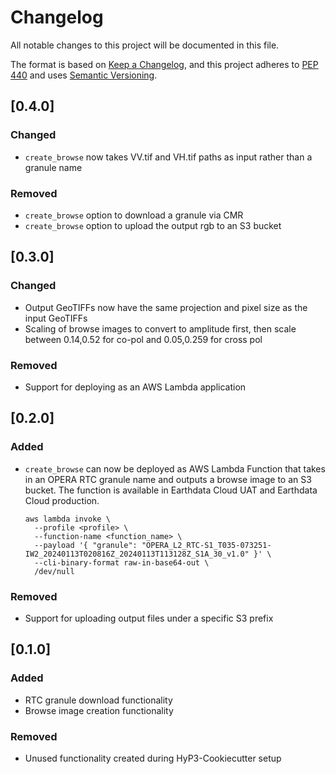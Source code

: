 # Changelog

All notable changes to this project will be documented in this file.

The format is based on [Keep a Changelog](https://keepachangelog.com/en/1.0.0/),
and this project adheres to [PEP 440](https://www.python.org/dev/peps/pep-0440/)
and uses [Semantic Versioning](https://semver.org/spec/v2.0.0.html).

## [0.4.0]

### Changed
* `create_browse` now takes VV.tif and VH.tif paths as input rather than a granule name

### Removed
* `create_browse` option to download a granule via CMR
* `create_browse` option to upload the output rgb to an S3 bucket

## [0.3.0]

### Changed
* Output GeoTIFFs now have the same projection and pixel size as the input GeoTIFFs
* Scaling of browse images to convert to amplitude first, then scale between 0.14,0.52 for co-pol and 0.05,0.259 for cross pol

### Removed
* Support for deploying as an AWS Lambda application

## [0.2.0]

### Added
* `create_browse` can now be deployed as AWS Lambda Function that takes in an OPERA RTC granule name and outputs a
  browse image to an S3 bucket. The function is available in Earthdata Cloud UAT and Earthdata Cloud production.
  ```
  aws lambda invoke \
    --profile <profile> \
    --function-name <function_name> \
    --payload '{ "granule": "OPERA_L2_RTC-S1_T035-073251-IW2_20240113T020816Z_20240113T113128Z_S1A_30_v1.0" }' \
    --cli-binary-format raw-in-base64-out \
    /dev/null
  ```

### Removed
* Support for uploading output files under a specific S3 prefix

## [0.1.0]

### Added
* RTC granule download functionality
* Browse image creation functionality

### Removed
* Unused functionality created during HyP3-Cookiecutter setup
